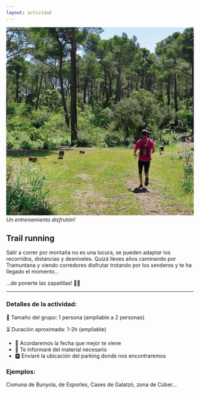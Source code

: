 ```yaml
---
layout: actividad
---
```


![Un entrenamiento disfrutón!](./assets/img/trail.jpg)
*Un entrenamiento disfrutón!*

## Trail running

Salir a correr por montaña no es una locura, se pueden adaptar los recorridos, distancias y desniveles. Quizá lleves años caminando por Tramuntana y viendo corredores disfrutar trotando por los senderos y te ha llegado el momento...

...de ponerte las zapatillas! 🏃🏻

* * *

### Detalles de la actividad:<br>
👥 Tamaño del grupo: 1 persona (ampliable a 2 personas)

⏳ Duración aproximada: 1-2h (ampliable)

*	📅 Acordaremos la fecha que mejor te viene
*	🎒 Te informaré del material necesario
*	🅿️ Enviaré la ubicación del parking donde nos encontraremos

### Ejemplos:<br>
Comuna de Bunyola, de Esporles, Cases de Galatzó, zona de Cúber...
